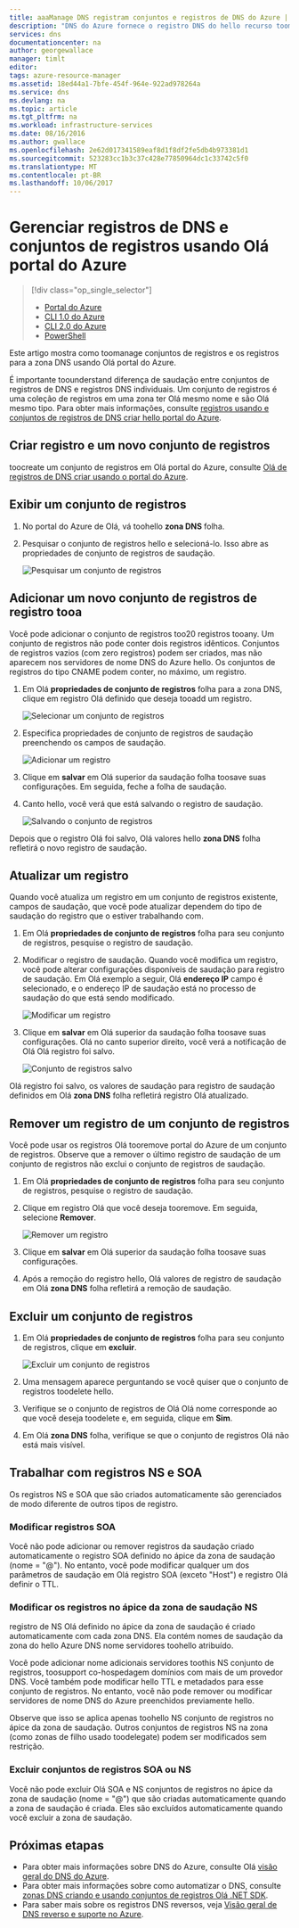 ```yaml
---
title: aaaManage DNS registram conjuntos e registros de DNS do Azure | Microsoft Docs
description: "DNS do Azure fornece o registro DNS do hello recurso toomanage define e registra ao hospedar seu domínio."
services: dns
documentationcenter: na
author: georgewallace
manager: timlt
editor: 
tags: azure-resource-manager
ms.assetid: 18ed44a1-7bfe-454f-964e-922ad978264a
ms.service: dns
ms.devlang: na
ms.topic: article
ms.tgt_pltfrm: na
ms.workload: infrastructure-services
ms.date: 08/16/2016
ms.author: gwallace
ms.openlocfilehash: 2e62d017341589eaf8d1f8df2fe5db4b973381d1
ms.sourcegitcommit: 523283cc1b3c37c428e77850964dc1c33742c5f0
ms.translationtype: MT
ms.contentlocale: pt-BR
ms.lasthandoff: 10/06/2017
---
```

# <a name="manage-dns-records-and-record-sets-by-using-hello-azure-portal"></a>Gerenciar registros de DNS e conjuntos de registros usando Olá portal do Azure

> [!div class="op_single_selector"]
> * [Portal do Azure](dns-operations-recordsets-portal.md)
> * [CLI 1.0 do Azure](dns-operations-recordsets-cli-nodejs.md)
> * [CLI 2.0 do Azure](dns-operations-recordsets-cli.md)
> * [PowerShell](dns-operations-recordsets.md)

Este artigo mostra como toomanage conjuntos de registros e os registros para a zona DNS usando Olá portal do Azure.

É importante toounderstand diferença de saudação entre conjuntos de registros de DNS e registros DNS individuais. Um conjunto de registros é uma coleção de registros em uma zona ter Olá mesmo nome e são Olá mesmo tipo. Para obter mais informações, consulte [registros usando e conjuntos de registros de DNS criar hello portal do Azure](dns-getstarted-create-recordset-portal.md).

## <a name="create-a-new-record-set-and-record"></a>Criar registro e um novo conjunto de registros

toocreate um conjunto de registros em Olá portal do Azure, consulte [Olá de registros de DNS criar usando o portal do Azure](dns-getstarted-create-recordset-portal.md).

## <a name="view-a-record-set"></a>Exibir um conjunto de registros

1. No portal do Azure de Olá, vá toohello **zona DNS** folha.
2. Pesquisar o conjunto de registros hello e selecioná-lo. Isso abre as propriedades de conjunto de registros de saudação.

    ![Pesquisar um conjunto de registros](./media/dns-operations-recordsets-portal/searchset500.png)

## <a name="add-a-new-record-tooa-record-set"></a>Adicionar um novo conjunto de registros de registro tooa

Você pode adicionar o conjunto de registros too20 registros tooany. Um conjunto de registros não pode conter dois registros idênticos. Conjuntos de registros vazios (com zero registros) podem ser criados, mas não aparecem nos servidores de nome DNS do Azure hello. Os conjuntos de registros do tipo CNAME podem conter, no máximo, um registro.

1. Em Olá **propriedades de conjunto de registros** folha para a zona DNS, clique em registro Olá definido que deseja tooadd um registro.

    ![Selecionar um conjunto de registros](./media/dns-operations-recordsets-portal/selectset500.png)

2. Especifica propriedades de conjunto de registros de saudação preenchendo os campos de saudação.

    ![Adicionar um registro](./media/dns-operations-recordsets-portal/addrecord500.png)

3. Clique em **salvar** em Olá superior da saudação folha toosave suas configurações. Em seguida, feche a folha de saudação.
4. Canto hello, você verá que está salvando o registro de saudação.

    ![Salvando o conjunto de registros](./media/dns-operations-recordsets-portal/saving150.png)

Depois que o registro Olá foi salvo, Olá valores hello **zona DNS** folha refletirá o novo registro de saudação.

## <a name="update-a-record"></a>Atualizar um registro

Quando você atualiza um registro em um conjunto de registros existente, campos de saudação, que você pode atualizar dependem do tipo de saudação do registro que o estiver trabalhando com.

1. Em Olá **propriedades de conjunto de registros** folha para seu conjunto de registros, pesquise o registro de saudação.
2. Modificar o registro de saudação. Quando você modifica um registro, você pode alterar configurações disponíveis de saudação para registro de saudação. Em Olá exemplo a seguir, Olá **endereço IP** campo é selecionado, e o endereço IP de saudação está no processo de saudação do que está sendo modificado.

    ![Modificar um registro](./media/dns-operations-recordsets-portal/modifyrecord500.png)

3. Clique em **salvar** em Olá superior da saudação folha toosave suas configurações. Olá no canto superior direito, você verá a notificação de Olá Olá registro foi salvo.

    ![Conjunto de registros salvo](./media/dns-operations-recordsets-portal/saved150.png)

Olá registro foi salvo, os valores de saudação para registro de saudação definidos em Olá **zona DNS** folha refletirá registro Olá atualizado.

## <a name="remove-a-record-from-a-record-set"></a>Remover um registro de um conjunto de registros

Você pode usar os registros Olá tooremove portal do Azure de um conjunto de registros. Observe que a remover o último registro de saudação de um conjunto de registros não exclui o conjunto de registros de saudação.

1. Em Olá **propriedades de conjunto de registros** folha para seu conjunto de registros, pesquise o registro de saudação.
2. Clique em registro Olá que você deseja tooremove. Em seguida, selecione **Remover**.

    ![Remover um registro](./media/dns-operations-recordsets-portal/removerecord500.png)

3. Clique em **salvar** em Olá superior da saudação folha toosave suas configurações.
4. Após a remoção do registro hello, Olá valores de registro de saudação em Olá **zona DNS** folha refletirá a remoção de saudação.

## <a name="delete"></a>Excluir um conjunto de registros

1. Em Olá **propriedades de conjunto de registros** folha para seu conjunto de registros, clique em **excluir**.

    ![Excluir um conjunto de registros](./media/dns-operations-recordsets-portal/deleterecordset500.png)

2. Uma mensagem aparece perguntando se você quiser que o conjunto de registros toodelete hello.
3. Verifique se o conjunto de registros de Olá Olá nome corresponde ao que você deseja toodelete e, em seguida, clique em **Sim**.
4. Em Olá **zona DNS** folha, verifique se que o conjunto de registros Olá não está mais visível.

## <a name="work-with-ns-and-soa-records"></a>Trabalhar com registros NS e SOA

Os registros NS e SOA que são criados automaticamente são gerenciados de modo diferente de outros tipos de registro.

### <a name="modify-soa-records"></a>Modificar registros SOA

Você não pode adicionar ou remover registros da saudação criado automaticamente o registro SOA definido no ápice da zona de saudação (nome = "@"). No entanto, você pode modificar qualquer um dos parâmetros de saudação em Olá registro SOA (exceto "Host") e registro Olá definir o TTL.

### <a name="modify-ns-records-at-hello-zone-apex"></a>Modificar os registros no ápice da zona de saudação NS

registro de NS Olá definido no ápice da zona de saudação é criado automaticamente com cada zona DNS. Ela contém nomes de saudação da zona do hello Azure DNS nome servidores toohello atribuído.

Você pode adicionar nome adicionais servidores toothis NS conjunto de registros, toosupport co-hospedagem domínios com mais de um provedor DNS. Você também pode modificar hello TTL e metadados para esse conjunto de registros. No entanto, você não pode remover ou modificar servidores de nome DNS do Azure preenchidos previamente hello.

Observe que isso se aplica apenas toohello NS conjunto de registros no ápice da zona de saudação. Outros conjuntos de registros NS na zona (como zonas de filho usado toodelegate) podem ser modificados sem restrição.

### <a name="delete-soa-or-ns-record-sets"></a>Excluir conjuntos de registros SOA ou NS

Você não pode excluir Olá SOA e NS conjuntos de registros no ápice da zona de saudação (nome = "@") que são criadas automaticamente quando a zona de saudação é criada. Eles são excluídos automaticamente quando você excluir a zona de saudação.

## <a name="next-steps"></a>Próximas etapas

* Para obter mais informações sobre DNS do Azure, consulte Olá [visão geral do DNS do Azure](dns-overview.md).
* Para obter mais informações sobre como automatizar o DNS, consulte [zonas DNS criando e usando conjuntos de registros Olá .NET SDK](dns-sdk.md).
* Para saber mais sobre os registros DNS reversos, veja [Visão geral de DNS reverso e suporte no Azure](dns-reverse-dns-overview.md).
